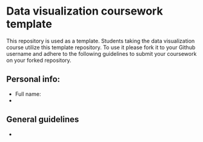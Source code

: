 # Data visualization coursework template
This repository is used as a template.
Students taking the data visualization course utilize this template repository.
To use it please fork it to your Github username and adhere to the following guidelines to submit your coursework on your forked repository.

## Personal info:
- Full name:
- 


## General guidelines
- 
## 